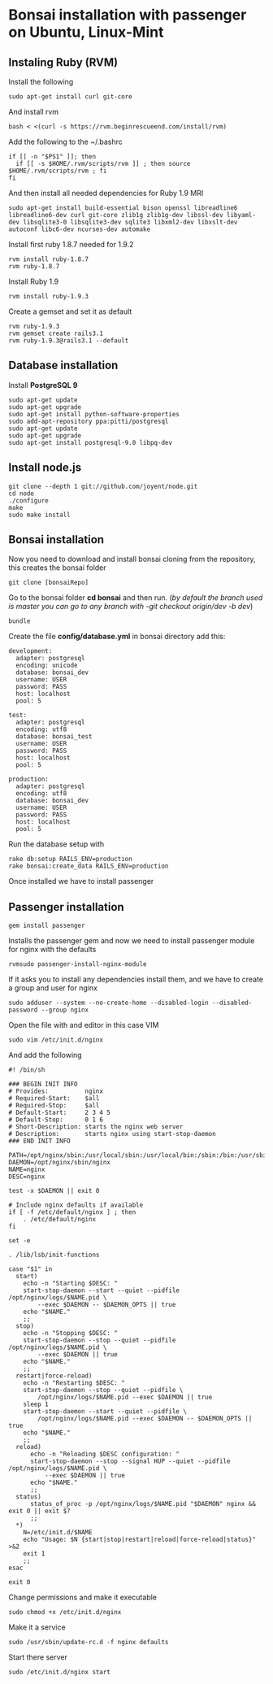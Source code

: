 # Bonsai installation with passenger on Ubuntu, Linux-Mint

## Instaling Ruby (RVM)
Install the following

    sudo apt-get install curl git-core

And install rvm

    bash < <(curl -s https://rvm.beginrescueend.com/install/rvm)

Add the following to the ~/.bashrc
    
    if [[ -n "$PS1" ]]; then
      if [[ -s $HOME/.rvm/scripts/rvm ]] ; then source $HOME/.rvm/scripts/rvm ; fi
    fi

And then install all needed dependencies for Ruby 1.9 MRI

    sudo apt-get install build-essential bison openssl libreadline6 libreadline6-dev curl git-core zlib1g zlib1g-dev libssl-dev libyaml-dev libsqlite3-0 libsqlite3-dev sqlite3 libxml2-dev libxslt-dev autoconf libc6-dev ncurses-dev automake

Install first ruby 1.8.7 needed for 1.9.2

    rvm install ruby-1.8.7
    rvm ruby-1.8.7

Install Ruby 1.9

    rvm install ruby-1.9.3

Create a gemset and set it as default

    rvm ruby-1.9.3
    rvm gemset create rails3.1
    rvm ruby-1.9.3@rails3.1 --default

## Database installation
Install **PostgreSQL 9**

    sudo apt-get update
    sudo apt-get upgrade
    sudo apt-get install python-software-properties
    sudo add-apt-repository ppa:pitti/postgresql
    sudo apt-get update
    sudo apt-get upgrade
    sudo apt-get install postgresql-9.0 libpq-dev

## Install node.js

    git clone --depth 1 git://github.com/joyent/node.git
    cd node
    ./configure
    make
    sudo make install

## Bonsai installation
Now you need to download and install bonsai cloning from the repository, this creates the bonsai folder

    git clone [bonsaiRepo]

Go to the bonsai folder **cd bonsai** and then run. (*by default the branch used is master you can go to any branch with -git checkout origin/dev -b dev*)

    bundle

Create the file **config/database.yml** in bonsai directory add this:

    
    development:
      adapter: postgresql
      encoding: unicode
      database: bonsai_dev
      username: USER
      password: PASS
      host: localhost
      pool: 5

    test:
      adapter: postgresql
      encoding: utf8
      database: bonsai_test
      username: USER
      password: PASS
      host: localhost
      pool: 5

    production:
      adapter: postgresql
      encoding: utf8
      database: bonsai_dev
      username: USER
      password: PASS
      host: localhost
      pool: 5

Run the database setup with

    rake db:setup RAILS_ENV=production
    rake bonsai:create_data RAILS_ENV=production

Once installed we have to install passenger

## Passenger installation
        
    gem install passenger

Installs the passenger gem and now we need to install passenger module for nginx with the defaults

    rvmsudo passenger-install-nginx-module

If it asks you to install any dependencies install them, and we have to create a group and user for nginx

    sudo adduser --system --no-create-home --disabled-login --disabled-password --group nginx

Open the file with and editor in this case VIM

    sudo vim /etc/init.d/nginx

And add the following

    #! /bin/sh

    ### BEGIN INIT INFO
    # Provides:          nginx
    # Required-Start:    $all
    # Required-Stop:     $all
    # Default-Start:     2 3 4 5
    # Default-Stop:      0 1 6
    # Short-Description: starts the nginx web server
    # Description:       starts nginx using start-stop-daemon
    ### END INIT INFO
    
    PATH=/opt/nginx/sbin:/usr/local/sbin:/usr/local/bin:/sbin:/bin:/usr/sbin:/usr/bin
    DAEMON=/opt/nginx/sbin/nginx
    NAME=nginx
    DESC=nginx

    test -x $DAEMON || exit 0

    # Include nginx defaults if available
    if [ -f /etc/default/nginx ] ; then
        . /etc/default/nginx
    fi

    set -e

    . /lib/lsb/init-functions

    case "$1" in
      start)
        echo -n "Starting $DESC: "
        start-stop-daemon --start --quiet --pidfile /opt/nginx/logs/$NAME.pid \
            --exec $DAEMON -- $DAEMON_OPTS || true
        echo "$NAME."
        ;;
      stop)
        echo -n "Stopping $DESC: "
        start-stop-daemon --stop --quiet --pidfile /opt/nginx/logs/$NAME.pid \
            --exec $DAEMON || true
        echo "$NAME."
        ;;
      restart|force-reload)
        echo -n "Restarting $DESC: "
        start-stop-daemon --stop --quiet --pidfile \
            /opt/nginx/logs/$NAME.pid --exec $DAEMON || true
        sleep 1
        start-stop-daemon --start --quiet --pidfile \
            /opt/nginx/logs/$NAME.pid --exec $DAEMON -- $DAEMON_OPTS || true
        echo "$NAME."
        ;;
      reload)
          echo -n "Reloading $DESC configuration: "
          start-stop-daemon --stop --signal HUP --quiet --pidfile /opt/nginx/logs/$NAME.pid \
              --exec $DAEMON || true
          echo "$NAME."
          ;;
      status)
          status_of_proc -p /opt/nginx/logs/$NAME.pid "$DAEMON" nginx && exit 0 || exit $?
          ;;
      *)
        N=/etc/init.d/$NAME
        echo "Usage: $N {start|stop|restart|reload|force-reload|status}" >&2
        exit 1
        ;;
    esac

    exit 0

Change permissions and make it executable
  
    sudo chmod +x /etc/init.d/nginx

Make it a service

    sudo /usr/sbin/update-rc.d -f nginx defaults

Start there server

    sudo /etc/init.d/nginx start
